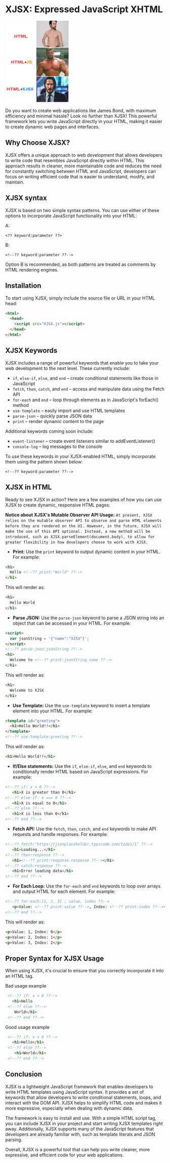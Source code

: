 
# XJSX: Expressed JavaScript XHTML
<img src="./20230308_201949.jpg" width="200"/>

Do you want to create web applications like James Bond, with maximum efficiency and minimal hassle? Look no further than XJSX! This powerful framework lets you write JavaScript directly in your HTML, making it easier to create dynamic web pages and interfaces.

## Why Choose XJSX?
XJSX offers a unique approach to web development that allows developers to write code that resembles JavaScript directly within HTML. This approach results in cleaner, more maintainable code and reduces the need for constantly switching between HTML and JavaScript, developers can focus on writing efficient code that is easier to understand, modify, and maintain. 

## XJSX syntax
XJSX is based on two simple syntax patterns. You can use either of these options to incorporate JavaScript functionality into your HTML:

A:

```
<?? keyword:parameter ??> 
```

B:

```
<!--?? keyword:parameter ??-->
```

Option B is recommended, as both patterns are treated as comments by HTML rendering engines.

## Installation
To start using XJSX, simply include the source file or URL in your HTML head:
```html
<html>
  <head>
    <script src="XJSX.js"></script>
  </head>
</html>
```

## XJSX Keywords

XJSX includes a range of powerful keywords that enable you to take your web development to the next level. These currently include:

- `if`, `else-if`, `else`, and `end` – create conditional statements like those in JavaScript
- `fetch`, `then`, `catch`, and `end` – access and manipulate data using the Fetch API
- `for-each` and `end` – loop through elements as in JavaScript's forEach() method
- `use-template` – easily import and use HTML templates
- `parse-json` – quickly parse JSON data
- `print` – render dynamic content to the page

Additional keywords coming soon include:

- `event-listener` – create event listeners similar to addEventListener()
- `console-log` – log messages to the console

To use these keywords in your XJSX-enabled HTML, simply incorporate them using the pattern shown below:
```
<!--?? keyword:parameter ??-->
```
## XJSX in HTML
Ready to see XJSX in action? Here are a few examples of how you can use XJSX to create dynamic, responsive HTML pages:
 
__Notice about XJSX's Mutable Observer API Usage:__
`At present, XJSX relies on the mutable observer API to observe and parse HTML elements before they are rendered on the UI. However, in the future, XJSX will make the use of this API optional. Instead, a new method will be introduced, such as XJSX.parseElement(document.body), to allow for greater flexibility in how developers choose to work with XJSX.`


- **Print:** Use the `print` keyword to output dynamic content in your HTML. For example:

```html
<h1>
  Hello <!--?? print:"World" ??-->
</h1>
```
This will render as:
```html
<h1>
  Hello World
</h1>
```

- **Parse JSON:** Use the `parse-json` keyword to parse a JSON string into an object that can be accessed in your HTML. For example:
```html
<script>
  var jsonString = '{"name":"XJSX"}';
</script>
<!--?? parse-json:jsonString ??-->
<h1>
  Welcome to <!--?? print:jsonString.name ??-->
</h1>
```
This will render as:
```html
<h1>
  Welcome to XJSX
</h1>
```

- **Use Template:** Use the `use-template` keyword to insert a template element into your HTML. For example:
```html
<template id="greeting">
  <h1>Hello World!!</h1>
</template>
<!--?? use-template:greeting ??-->
```
This will render as:
```html
<h1>Hello World!!</h1>
```

- **If/Else statements:** Use the `if`, `else-if`, `else`, and `end` keywords to conditionally render HTML based on JavaScript expressions. For example:

```html
<!--?? if: x > 0 ??-->
   <h1>X is greater than 0</h1>
<!--?? else-if: x === 0 ??-->
   <h1>X is equal to 0</h1>
<!--?? else ??-->
   <h1>X is less than 0</h1>
<!--?? end ??-->
```

- **Fetch API:** Use the `fetch`, `then`, `catch`, and `end` keywords to make API requests and handle responses. For example:
```html
<!--?? fetch:"https://jsonplaceholder.typicode.com/todos/1" ??-->
   <h1>Loading...</h1>
<!--?? then:response ??-->
   <h1><!--?? print:response.response ??--></h1>
<!--?? catch:response ??-->
   <h1>Error loading data</h1>
<!--?? end ??-->
```

- **For Each Loop:** Use the `for-each` and `end` keywords to loop over arrays and output HTML for each element. For example:
```html
<!--?? for-each:[1, 2, 3] ; value, index ??-->
   <p>Value: <!--?? print:value ??-->, Index: <!--?? print:index ??--></p>
<!--?? end ??-->
```
This will render as:
```html
<p>Value: 1, Index: 0</p>
<p>Value: 2, Index: 1</p>
<p>Value: 3, Index: 2</p>
```

## Proper Syntax for XJSX Usage
When using XJSX, it's crucial to ensure that you correctly incorporate it into an HTML tag.

Bad usage example 
```html
 <!--?? if: x > 0 ??-->
   <h1>Hello
 <!--?? else ??-->
    World</h1>
 <!--?? end ??-->
```

Good usage example 
```html
 <!--?? if: x > 0 ??-->
   <h1>Hello</h1>
 <!--?? else ??-->
    <h1>World</h1>
 <!--?? end ??-->
```

## Conclusion
XJSX is a lightweight JavaScript framework that enables developers to write HTML templates using JavaScript syntax. It provides a set of keywords that allow developers to write conditional statements, loops, and interact with the DOM API. XJSX helps to simplify HTML code and makes it more expressive, especially when dealing with dynamic data.

The framework is easy to install and use. With a simple HTML script tag, you can include XJSX in your project and start writing XJSX templates right away. Additionally, XJSX supports many of the JavaScript features that developers are already familiar with, such as template literals and JSON parsing.

Overall, XJSX is a powerful tool that can help you write cleaner, more expressive, and efficient code for your web applications.

